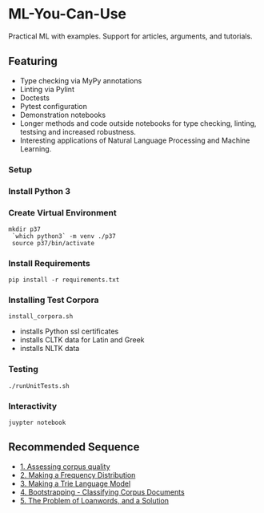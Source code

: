 # ML-You-Can-Use
Practical ML with examples. Support for articles, arguments, and tutorials.

## Featuring
* Type checking via MyPy annotations
* Linting via Pylint
* Doctests
* Pytest configuration
* Demonstration notebooks
* Longer methods and code outside notebooks for type checking, linting, testsing and increased robustness.
* Interesting applications of Natural Language Processing and Machine Learning.

### Setup
### Install Python 3
### Create Virtual Environment
``` 
mkdir p37
 `which python3` -m venv ./p37
 source p37/bin/activate
```
### Install Requirements

``pip install -r requirements.txt``

### Installing Test Corpora

``install_corpora.sh``

* installs Python ssl certificates
* installs CLTK data for Latin and Greek
* installs NLTK data

### Testing
``./runUnitTests.sh``

### Interactivity
``juypter notebook``

## Recommended Sequence

* [1. Assessing corpus quality ](building_language_model/assessing_corpus_quality.ipynb)
* [2. Making a Frequency Distribution](building_language_model/make_frequency_distribution.ipynb)
* [3. Making a Trie Language Model](building_language_model/make_trie_language_model.ipynb)
* [4. Bootstrapping - Classifying Corpus Documents ](bootstrapping_classification/corpus_doc_classify.ipynb)
* [5. The Problem of Loanwords, and a Solution](detecting_loanwords/loanwords_problems_solutions.ipynb)
